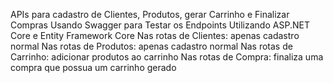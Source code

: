 APIs para cadastro de Clientes, Produtos, gerar Carrinho e Finalizar Compras
Usando Swagger para Testar os Endpoints
Utilizando ASP.NET Core e Entity Framework Core
Nas rotas de Clientes: apenas cadastro normal 
Nas rotas de Produtos: apenas cadastro normal
Nas rotas de Carrinho: adicionar produtos ao carrinho
Nas rotas de Compra: finaliza uma compra que possua um carrinho gerado
